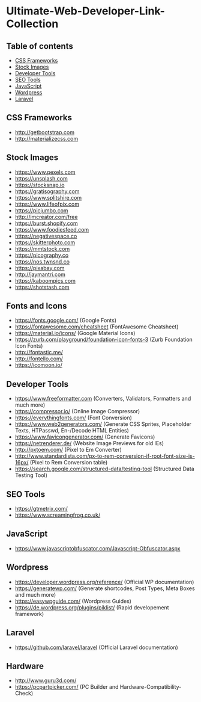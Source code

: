 # Ultimate-Web-Developer-Link-Collection

## Table of contents

- [CSS Frameworks](#css-frameworks)
- [Stock Images](#stock-images)
- [Developer Tools](#developer-tools)
- [SEO Tools](#seo-tools)
- [JavaScript](#javaScript)
- [Wordpress](#wordpress)
- [Laravel](#laravel)


## CSS Frameworks
* <http://getbootstrap.com>
* <http://materializecss.com>


## Stock Images
* <https://www.pexels.com>
* <https://unsplash.com>
* <https://stocksnap.io>
* <https://gratisography.com>
* <https://www.splitshire.com>
* <https://www.lifeofpix.com>
* <https://picjumbo.com>
* <http://imcreator.com/free>
* <https://burst.shopify.com>
* <https://www.foodiesfeed.com>
* <https://negativespace.co>
* <https://skitterphoto.com>
* <https://mmtstock.com>
* <https://picography.co>
* <https://nos.twnsnd.co>
* <https://pixabay.com>
* <http://jaymantri.com>
* <https://kaboompics.com>
* <https://shotstash.com>


## Fonts and Icons
* <https://fonts.google.com/> (Google Fonts)
* <https://fontawesome.com/cheatsheet> (FontAwesome Cheatsheet)
* <https://material.io/icons/> (Google Material Icons)
* <https://zurb.com/playground/foundation-icon-fonts-3> (Zurb Foundation Icon Fonts)
* <http://fontastic.me/>
* <http://fontello.com/>
* <https://icomoon.io/>


## Developer Tools
* <https://www.freeformatter.com> (Converters, Validators, Formatters and much more)
* <https://compressor.io/> (Online Image Compressor)
* <https://everythingfonts.com/> (Font Conversion)
* <https://www.web2generators.com/> (Generate CSS Sprites, Placeholder Texts, HTPasswd, En-/Decode HTML Entities)
* <https://www.favicongenerator.com/> (Generate Favicons)
* <https://netrenderer.de/> (Website Image Previews for old IEs)
* <http://pxtoem.com/> (Pixel to Em Converter)
* <http://www.standardista.com/px-to-rem-conversion-if-root-font-size-is-16px/> (Pixel to Rem Conversion table)
* <https://search.google.com/structured-data/testing-tool> (Structured Data Testing Tool)


## SEO Tools
* <https://gtmetrix.com/>
* <https://www.screamingfrog.co.uk/>


## JavaScript
* <https://www.javascriptobfuscator.com/Javascript-Obfuscator.aspx>


## Wordpress
* <https://developer.wordpress.org/reference/> (Official WP documentation)
* <https://generatewp.com/> (Generate shortcodes, Post Types, Meta Boxes and much more)
* <https://easywpguide.com/> (Wordpress Guides)
* <https://de.wordpress.org/plugins/piklist/> (Rapid developement framework)


## Laravel
* <https://github.com/laravel/laravel> (Official Laravel documentation)


## Hardware
* <http://www.guru3d.com/>
* <https://pcpartpicker.com/> (PC Builder and Hardware-Compatibility-Check)